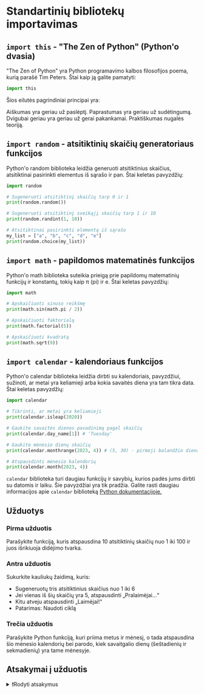 # Standartinių bibliotekų importavimas

## `import this` - "The Zen of Python" (Python'o dvasia)

"The Zen of Python" yra Python programavimo kalbos filosofijos poema, kurią parašė Tim Peters. Štai kaip ją galite pamatyti:

```Python
import this
```

Šios eilutės pagrindiniai principai yra:

Aiškumas yra geriau už paslėptį.
Paprastumas yra geriau už sudėtingumą.
Dvigubai geriau yra geriau už gerai pakankamai.
Praktiškumas nugalės teoriją.

## `import random` - atsitiktinių skaičių generatoriaus funkcijos

Python'o random biblioteka leidžia generuoti atsitiktinius skaičius, atsitiktinai pasirinkti elementus iš sąrašo ir pan. Štai keletas pavyzdžių:

```Python
import random

# Sugeneruoti atsitiktinį skaičių tarp 0 ir 1
print(random.random())

# Sugeneruoti atsitiktinį sveikąjį skaičių tarp 1 ir 10
print(random.randint(1, 10))

# Atsitiktinai pasirinkti elementą iš sąrašo
my_list = ["a", "b", "c", "d", "e"]
print(random.choice(my_list))
```

## `import math` - papildomos matematinės funkcijos

Python'o math biblioteka suteikia prieigą prie papildomų matematinių funkcijų ir konstantų, tokių kaip π (pi) ir e. Štai keletas pavyzdžių:

```Python
import math

# Apskaičiuoti sinuso reikšmę
print(math.sin(math.pi / 2))

# Apskaičiuoti faktorialą
print(math.factorial(5))

# Apskaičiuoti kvadratą
print(math.sqrt(9))
```

## `import calendar` - kalendoriaus funkcijos

Python'o calendar biblioteka leidžia dirbti su kalendoriais, pavyzdžiui, sužinoti, ar metai yra keliamieji arba kokia savaitės diena yra tam tikra data. Štai keletas pavyzdžių:

```Python
import calendar

# Tikrinti, ar metai yra keliamieji
print(calendar.isleap(2020))

# Gaukite savaitės dienos pavadinimą pagal skaičių
print(calendar.day_name[1]) # 'Tuesday'

# Gaukite mėnesio dienų skaičių
print(calendar.monthrange(2023, 4)) # (5, 30) - pirmoji balandžio diena yra šeštadienis (5), o balandžio mėnesyje yra 30 dienų

# Atspausdinti mėnesio kalendorių
print(calendar.month(2023, 4))
```

`calendar` biblioteka turi daugiau funkcijų ir savybių, kurios padės jums dirbti su datomis ir laiku. Šie pavyzdžiai yra tik pradžia. Galite rasti daugiau informacijos apie `calendar` biblioteką [Python dokumentacijoje.](https://docs.python.org/3/library/calendar.html)

## Užduotys

### Pirma užduotis

Parašykite funkciją, kuris atspausdina 10 atsitiktinių skaičių nuo 1 iki 100 ir juos išrikiuoja didėjimo tvarka.

### Antra užduotis

Sukurkite kauliukų žaidimą, kuris:

- Sugeneruotų tris atsitiktinius skaičius nuo 1 iki 6
- Jei vienas iš šių skaičių yra 5, atspausdinti „Pralaimėjai...“
- Kitu atveju atspausdinti „Laimėjai!“
- Patarimas: Naudoti ciklą

### Trečia užduotis

Parašykite Python funkciją, kuri priima metus ir mėnesį, o tada atspausdina šio mėnesio kalendorių bei parodo, kiek savaitgalio dienų (šeštadienių ir sekmadienių) yra tame mėnesyje.

## Atsakymai į užduotis

<details><summary>❗Rodyti atsakymus</summary>
<br>
<details>
  <summary>Pirma užduotis</summary>
  <hr>
  
matematika.py

```Python
import random

def rusiuoti_atsitiktinius_skaicius():
    atsitiktiniai_skaiciai = [random.randint(1, 100) for _ in range(10)]
    rikiuoti_skaiciai = sorted(atsitiktiniai_skaiciai)
    print(rikiuoti_skaiciai)

rusiuoti_atsitiktinius_skaicius()
```

</details>
<details>
  <summary>Antra užduotis</summary>
  <hr>

```Python
import random

print('Bus sugeneruoti 3 skaičiai')
print('Jei vienas iš jų – 5, tu pralaimėjai!')

for bandymas in range(3):
    skaicius = random.randint(1, 6)
    print(skaicius)
    if skaicius == 5:
        print('Pralaimėjai...')
        break
else:
    print('Laimėjai!')
```

</details>
<details>
  <summary>Trečia užduotis</summary>
  <hr>

```Python
import calendar

def spausdinti_menesio_kalendoriu_suskaiciuojant_savaitgalius(metai, menesis):
    print(calendar.month(metai, menesis))

    _, menesio_ilgis = calendar.monthrange(metai, menesis)

    savaitgalio_dienos = 0
    for diena in range(1, menesio_ilgis + 1):
        savaites_diena = calendar.weekday(metai, menesis, diena)
        if savaites_diena == 5 or savaites_diena == 6:
            savaitgalio_dienos += 1

    print(f"Savaitgalio dienų skaičius šiame mėnesyje: {savaitgalio_dienos}")

# Pavyzdys su 2023-ųjų balandžio mėnesiu
spausdinti_menesio_kalendoriu_suskaiciuojant_savaitgalius(2023, 4)
```

</details>
</details>
